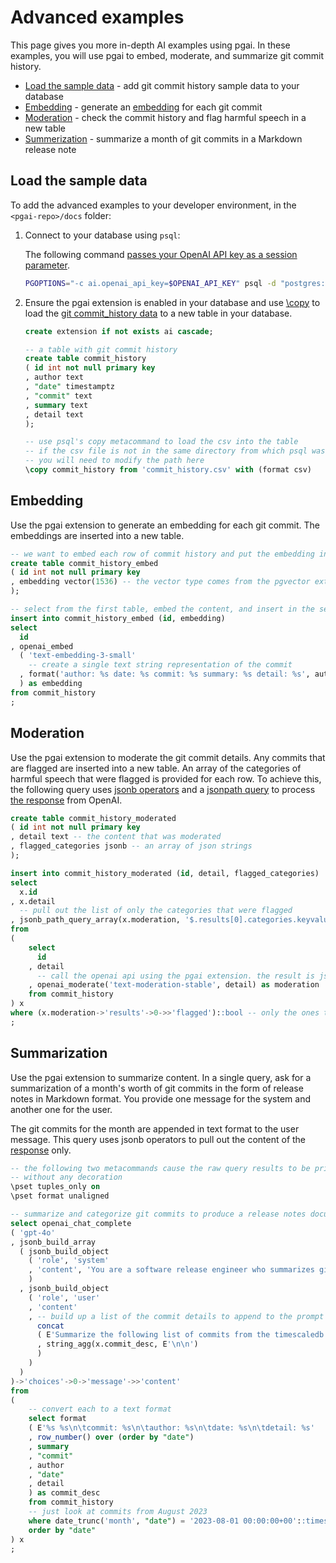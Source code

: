 # Advanced examples

This page gives you more in-depth AI examples using pgai. In these examples, you 
will use pgai to embed, moderate, and summarize git commit history.

- [Load the sample data]() - add git commit history sample data to your database
- [Embedding]() - generate an [embedding](https://platform.openai.com/docs/guides/embeddings) for each git commit
- [Moderation]() - check the commit history and flag harmful speech in a new table
- [Summerization]() - summarize a month of git commits in a Markdown release note 

## Load the sample data

To add the advanced examples to your developer environment, in the `<pgai-repo>/docs` folder:

1. Connect to your database using `psql`: 

   The following command [passes your OpenAI API key as a session parameter](../README.md#run-ai-queries-by-passing-your-api-key-implicitly-as-a-session-parameter).

   ```bash
   PGOPTIONS="-c ai.openai_api_key=$OPENAI_API_KEY" psql -d "postgres://<username>:<password>@<host>:<port>/<database-name>"
   ```

2. Ensure the pgai extension is enabled in your database and use 
   [\copy](https://www.postgresql.org/docs/current/app-psql.html#APP-PSQL-META-COMMANDS-COPY) 
   to load the [git commit_history data](./commit_history.csv) to a new table in your database.

   ```sql
   create extension if not exists ai cascade;
   
   -- a table with git commit history
   create table commit_history
   ( id int not null primary key
   , author text
   , "date" timestamptz
   , "commit" text
   , summary text
   , detail text
   );
   
   -- use psql's copy metacommand to load the csv into the table
   -- if the csv file is not in the same directory from which psql was launched,
   -- you will need to modify the path here
   \copy commit_history from 'commit_history.csv' with (format csv)
   ```

## Embedding

Use the pgai extension to generate an embedding for each
git commit. The embeddings are inserted into a new table.

```sql
-- we want to embed each row of commit history and put the embedding in this table
create table commit_history_embed
( id int not null primary key
, embedding vector(1536) -- the vector type comes from the pgvector extension
);

-- select from the first table, embed the content, and insert in the second table
insert into commit_history_embed (id, embedding)
select
  id
, openai_embed
  ( 'text-embedding-3-small'
    -- create a single text string representation of the commit
  , format('author: %s date: %s commit: %s summary: %s detail: %s', author, "date", "commit", summary, detail)
  ) as embedding
from commit_history
;
```

## Moderation

Use the pgai extension to moderate the git commit details. Any
commits that are flagged are inserted into a new table. An array of the 
categories of harmful speech that were flagged is provided for each row. To achieve this, the following
query uses [jsonb operators](https://www.postgresql.org/docs/current/functions-json.html#FUNCTIONS-JSON-PROCESSING)
and a [jsonpath query](https://www.postgresql.org/docs/current/functions-json.html#FUNCTIONS-SQLJSON-PATH) 
to process [the response](https://platform.openai.com/docs/api-reference/moderations/object)
from OpenAI.

```sql
create table commit_history_moderated 
( id int not null primary key
, detail text -- the content that was moderated
, flagged_categories jsonb -- an array of json strings
);

insert into commit_history_moderated (id, detail, flagged_categories)
select
  x.id
, x.detail
  -- pull out the list of only the categories that were flagged
, jsonb_path_query_array(x.moderation, '$.results[0].categories.keyvalue() ? (@.value == true).key')
from
(
    select
      id
    , detail
      -- call the openai api using the pgai extension. the result is jsonb
    , openai_moderate('text-moderation-stable', detail) as moderation
    from commit_history
) x
where (x.moderation->'results'->0->>'flagged')::bool -- only the ones that were flagged
;
```

## Summarization

Use the pgai extension to summarize content. In a single query, ask for a summarization 
of a month's worth of git commits in the form of release notes in Markdown format. You 
provide one message for the system and another one for the user. 

The git commits for the month are appended in text format to the user message. This query 
uses jsonb operators to pull out the content of the [response](https://platform.openai.com/docs/api-reference/chat/object) only.

```sql
-- the following two metacommands cause the raw query results to be printed
-- without any decoration
\pset tuples_only on
\pset format unaligned

-- summarize and categorize git commits to produce a release notes document
select openai_chat_complete
( 'gpt-4o'
, jsonb_build_array
  ( jsonb_build_object
    ( 'role', 'system'
    , 'content', 'You are a software release engineer who summarizes git commits to produce release notes.'
    )
  , jsonb_build_object
    ( 'role', 'user'
    , 'content'
    , -- build up a list of the commit details to append to the prompt
      concat
      ( E'Summarize the following list of commits from the timescaledb git repo from August 2023 in a release notes document in markdown format.\n\n'
      , string_agg(x.commit_desc, E'\n\n')
      )
    )
  )
)->'choices'->0->'message'->>'content'
from
(
    -- convert each to a text format
    select format
    ( E'%s %s\n\tcommit: %s\n\tauthor: %s\n\tdate: %s\n\tdetail: %s'
    , row_number() over (order by "date")
    , summary
    , "commit"
    , author
    , "date"
    , detail
    ) as commit_desc
    from commit_history
    -- just look at commits from August 2023
    where date_trunc('month', "date") = '2023-08-01 00:00:00+00'::timestamptz
    order by "date"
) x
;
```
